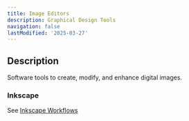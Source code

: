 ```yaml
---
title: Image Editors
description: Graphical Design Tools
navigation: false
lastModified: '2025-03-27'
---
```


## Description

Software tools to create, modify, and enhance digital images.

### Inkscape

See [Inkscape Workflows](../../graphics/inkscape-v1.4/index.md)
